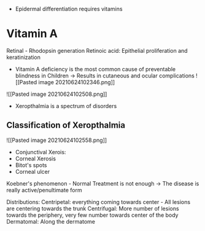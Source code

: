 - Epidermal differentiation requires vitamins

# Vitamin A
Retinal - Rhodopsin generation
Retinoic acid: Epithelial proliferation and keratinization

- Vitamin A deficiency is the most common cause of preventable blindness in Children -> Results in cutaneous and ocular complications
 ![[Pasted image 20210624102346.png]]

![[Pasted image 20210624102508.png]]
- Xeropthalmia is a spectrum of disorders

## Classification of Xeropthalmia
![[Pasted image 20210624102558.png]]

- Conjunctival Xerois:
- Corneal Xerosis
- Bitot's spots
- Corneal ulcer

Koebner's phenomenon - Normal Treatment is not enough -> The disease is really active/penultimate form

Distributions:
Centripetal: everything coming towards center - All lesions are centering towards the trunk
Centrifugal: More number of lesions towards the periphery, very few number towards center of the body
Dermatomal: Along the dermatome